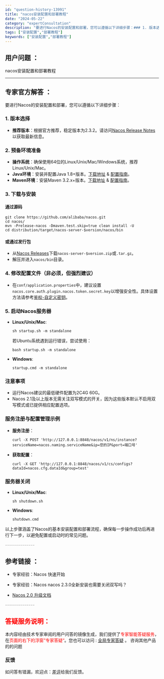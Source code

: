 ```yaml
---
id: "question-history-13991"
title: "nacos安装配置和部署教程"
date: "2024-05-22"
category: "expertConsultation"
description: "要进行Nacos的安装配置和部署，您可以遵循以下详细步骤：### 1. 版本选择- **推荐版本**：根据官方推荐，稳定版本为2.3.2。请访问[Nacos Release Notes](https://github.com/alibaba/nacos/releases)以获取最新信息。### 2."
tags: ["安装配置","部署教程"]
keywords: ["安装配置","部署教程"]
---
```


## 用户问题 ： 
 nacos安装配置和部署教程  

---------------
## 专家官方解答 ：

要进行Nacos的安装配置和部署，您可以遵循以下详细步骤：

### 1. 版本选择
- **推荐版本**：根据官方推荐，稳定版本为2.3.2。请访问[Nacos Release Notes](https://github.com/alibaba/nacos/releases)以获取最新信息。

### 2. 预备环境准备
- **操作系统**：确保使用64位的Linux/Unix/Mac/Windows系统，推荐Linux/Unix/Mac。
- **Java环境**：安装并配置Java 1.8+版本。[下载地址](http://www.oracle.com/technetwork/java/javase/downloads/jdk8-downloads-2133151.html) & [配置指南](https://docs.oracle.com/cd/E19182-01/820-7851/inst_cli_jdk_javahome_t/)。
- **Maven环境**：安装Maven 3.2.x+版本。[下载地址](https://maven.apache.org/download.cgi) & [配置指南](https://maven.apache.org/settings.html)。

### 3. 下载与安装
#### 通过源码
```shell
git clone https://github.com/alibaba/nacos.git
cd nacos/
mvn -Prelease-nacos -Dmaven.test.skip=true clean install -U
cd distribution/target/nacos-server-$version/nacos/bin
```
#### 或通过发行包
- 从[Nacos Releases](https://github.com/alibaba/nacos/releases)下载`nacos-server-$version.zip`或`.tar.gz`。
- 解压并进入`nacos/bin`目录。

### 4. 修改配置文件（非必须，但强烈建议）
- 在`conf/application.properties`中，建议设置`nacos.core.auth.plugin.nacos.token.secret.key`以增强安全性。具体设置方法请参考[鉴权-自定义密钥](https://nacos.io/plugin/auth-plugin/)。

### 5. 启动Nacos服务器
- **Linux/Unix/Mac**:
  ```shell
  sh startup.sh -m standalone
  ```
  若Ubuntu系统遇到运行错误，尝试使用：
  ```shell
  bash startup.sh -m standalone
  ```
- **Windows**:
  ```shell
  startup.cmd -m standalone
  ```

### 注意事项
- 运行Nacos建议的最低硬件配置为2C4G 60G。
- Nacos 2.1及以上版本无需关注双写模式的开关，因为这些版本默认不启用双写模式或已提供相应配置选项。

### 服务注册与配置管理示例
- **服务注册**：
  ```shell
  curl -X POST 'http://127.0.0.1:8848/nacos/v1/ns/instance?serviceName=nacos.naming.serviceName&ip=您的IP&port=端口号'
  ```
- **获取配置**：
  ```shell
  curl -X GET 'http://127.0.0.1:8848/nacos/v1/cs/configs?dataId=nacos.cfg.dataId&group=test'
  ```

### 服务器关闭
- **Linux/Unix/Mac**:
  ```shell
  sh shutdown.sh
  ```
- **Windows**:
  ```shell
  shutdown.cmd
  ```

以上步骤涵盖了Nacos的基本安装配置和部署流程，确保每一步操作成功后再进行下一步，以避免配置或启动时的常见问题。


<font color="#949494">---------------</font> 


## 参考链接 ：

* 专家经验：Nacos 快速开始 
 
 * 专家经验：Nacos nacos 2.3.0全新安装也需要关闭双写吗？ 
 
 * [Nacos 2.0 升级文档](https://nacos.io/docs/latest/upgrading/200-upgrading)


 <font color="#949494">---------------</font> 
 


## <font color="#FF0000">答疑服务说明：</font> 

本内容经由技术专家审阅的用户问答的镜像生成，我们提供了<font color="#FF0000">专家智能答疑服务</font>，在<font color="#FF0000">页面的右下的浮窗”专家答疑“</font>。您也可以访问 : [全局专家答疑](https://answer.opensource.alibaba.com/docs/intro) 。 咨询其他产品的的问题

### 反馈
如问答有错漏，欢迎点：[差评](https://ai.nacos.io/user/feedbackByEnhancerGradePOJOID?enhancerGradePOJOId=14009)给我们反馈。
